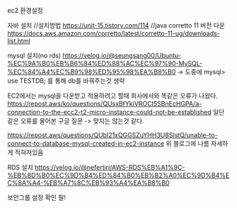 ec2 환경설정

자바 설치
//설치방법
https://unit-15.tistory.com/114
//java corretto 11 버전 다운
https://docs.aws.amazon.com/corretto/latest/corretto-11-ug/downloads-list.html


mysql 설치(no rds)
https://velog.io/@seungsang00/Ubuntu-%EC%9A%B0%EB%B6%84%ED%88%AC%EC%97%90-MySQL-%EC%84%A4%EC%B9%98%ED%95%98%EA%B8%B0
-> 도중에 mysql> use TESTDB; 를 통해 db를 바꿔주는것 생략

EC2에서는 mysql을 다운받고 적용하려고 할때 회사에서와 똑같은 오류가 나왔다.
https://repost.aws/ko/questions/QUsxBfYkiVROCI5SBnEcHGPA/a-connection-to-the-ecc2-t2-micro-instance-could-not-be-established
일단 같은 오류를 물어본 구글 질문 -> 맞지는 않는것 같다.

https://repost.aws/questions/QUbI21xQGGSZuYHH3U8SIstQ/unable-to-connect-to-database-mysql-created-in-ec2-instance
위 블로그에 나름 자세하게 적혀져있음


RDS 설치
https://velog.io/@nefertiri/AWS-RDS%EB%A1%9C-%EB%8D%B0%EC%9D%B4%ED%84%B0%EB%B2%A0%EC%9D%B4%EC%8A%A4-%EB%A7%8C%EB%93%A4%EA%B8%B0

보안그룹 설정 확인 필!